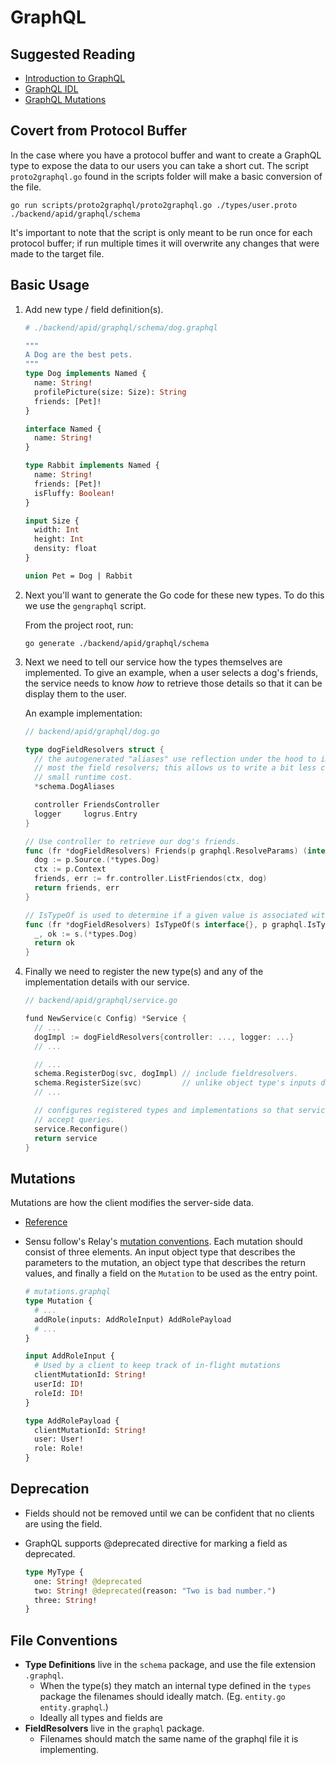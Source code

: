 # GraphQL

## Suggested Reading

- [Introduction to GraphQL](https://www.graphql.org/learn)
- [GraphQL IDL](https://www.graphql.org/learn)
- [GraphQL Mutations](http://graphql.org/learn/queries/#mutations)

## Covert from Protocol Buffer

In the case where you have a protocol buffer and want to create a GraphQL type
to expose the data to our users you can take a short cut. The script
`proto2graphql.go` found in the scripts folder will make a basic conversion of
the file.

```shell
go run scripts/proto2graphql/proto2graphql.go ./types/user.proto ./backend/apid/graphql/schema
```

It's important to note that the script is only meant to be run once for each
protocol buffer; if run multiple times it will overwrite any changes that were
made to the target file.

## Basic Usage

1.  Add new type / field definition(s).

    ```graphql
    # ./backend/apid/graphql/schema/dog.graphql

    """
    A Dog are the best pets.
    """
    type Dog implements Named {
      name: String!
      profilePicture(size: Size): String
      friends: [Pet]!
    }

    interface Named {
      name: String!
    }

    type Rabbit implements Named {
      name: String!
      friends: [Pet]!
      isFluffy: Boolean!
    }

    input Size {
      width: Int
      height: Int
      density: float
    }

    union Pet = Dog | Rabbit
    ```

2.  Next you'll want to generate the Go code for these new types. To do this we
    use the `gengraphql` script.

    From the project root, run:

    ```shell
    go generate ./backend/apid/graphql/schema
    ```

3.  Next we need to tell our service how the types themselves are implemented.
    To give an example, when a user selects a dog's friends, the service needs
    to know _how_ to retrieve those details so that it can be display them to
    the user.

    An example implementation:

    ```go
    // backend/apid/graphql/dog.go

    type dogFieldResolvers struct {
      // the autogenerated "aliases" use reflection under the hood to implement most
      // most the field resolvers; this allows us to write a bit less code with a
      // small runtime cost.
      *schema.DogAliases

      controller FriendsController
      logger     logrus.Entry
    }

    // Use controller to retrieve our dog's friends.
    func (fr *dogFieldResolvers) Friends(p graphql.ResolveParams) (interface{}, error) {
      dog := p.Source.(*types.Dog)
      ctx := p.Context
      friends, err := fr.controller.ListFriendos(ctx, dog)
      return friends, err
    }

    // IsTypeOf is used to determine if a given value is associated with the Dog type
    func (fr *dogFieldResolvers) IsTypeOf(s interface{}, p graphql.IsTypeOfParams) bool {
      _, ok := s.(*types.Dog)
      return ok
    }
    ```

4.  Finally we need to register the new type(s) and any of the implementation
    details with our service.

    ```go
    // backend/apid/graphql/service.go

    fund NewService(c Config) *Service {
      // ...
      dogImpl := dogFieldResolvers{controller: ..., logger: ...}
      // ...

      // ...
      schema.RegisterDog(svc, dogImpl) // include fieldresolvers.
      schema.RegisterSize(svc)         // unlike object type's inputs do not require any additonal implemtation details.
      // ...

      // configures registered types and implementations so that service is ready to
      // accept queries.
      service.Reconfigure()
      return service
    }
    ```

## Mutations

Mutations are how the client modifies the server-side data.

- [Reference](http://graphql.org/learn/queries/#mutations)
- Sensu follow's Relay's [mutation conventions](https://facebook.github.io/relay/docs/en/graphql-server-specification.html#mutations). Each mutation should consist of three
  elements. An input object type that describes the parameters to the mutation,
  an object type that describes the return values, and finally a field on the
  `Mutation` to be used as the entry point.

  ```graphql
  # mutations.graphql
  type Mutation {
    # ...
    addRole(inputs: AddRoleInput) AddRolePayload
    # ...
  }

  input AddRoleInput {
    # Used by a client to keep track of in-flight mutations
    clientMutationId: String!
    userId: ID!
    roleId: ID!
  }

  type AddRolePayload {
    clientMutationId: String!
    user: User!
    role: Role!
  }
  ```

## Deprecation

- Fields should not be removed until we can be confident that no clients are
  using the field.
- GraphQL supports @deprecated directive for marking a field as deprecated.

  ```graphql
  type MyType {
    one: String! @deprecated
    two: String! @deprecated(reason: "Two is bad number.")
    three: String!
  }
  ```

## File Conventions

- **Type Definitions** live in the `schema` package, and use the file extension
  `.graphql`.
  - When the type(s) they match an internal type defined in the
    `types` package the filenames should ideally match. (Eg. `entity.go`
    `entity.graphql`.)
  - Ideally all types and fields are
- **FieldResolvers** live in the `graphql` package.
  - Filenames should match the same name of the graphql file it is implementing.
